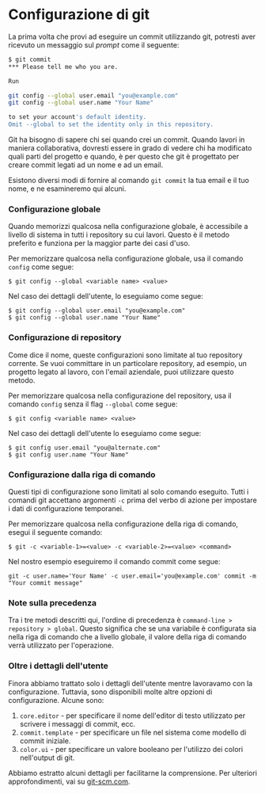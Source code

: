 # Configurazione di git

La prima volta che provi ad eseguire un commit utilizzando git, potresti aver ricevuto un messaggio sul *prompt* come il seguente:  

```bash
$ git commit
*** Please tell me who you are.

Run

git config --global user.email "you@example.com"
git config --global user.name "Your Name"

to set your account's default identity.
Omit --global to set the identity only in this repository.
```

Git ha bisogno di sapere chi sei quando crei un commit. Quando lavori in maniera collaborativa, dovresti essere in grado di vedere chi ha modificato quali parti del progetto e quando, è per questo che git è progettato per creare commit legati ad un nome e ad un email.  

Esistono diversi modi di fornire al comando `git commit` la tua email e il tuo nome, e ne esamineremo qui alcuni.  

### Configurazione globale

Quando memorizzi qualcosa nella configurazione globale, è accessibile a livello di sistema in tutti i repository su cui lavori. Questo è il metodo preferito e funziona per la maggior parte dei casi d'uso.  

Per memorizzare qualcosa nella configurazione globale, usa il comando `config` come segue:  

`$ git config --global <variable name> <value>`

Nel caso dei dettagli dell'utente, lo eseguiamo come segue:  

```
$ git config --global user.email "you@example.com"
$ git config --global user.name "Your Name"
```

### Configurazione di repository

Come dice il nome, queste configurazioni sono limitate al tuo repository corrente. Se vuoi committare in un particolare repository, ad esempio, un progetto legato al lavoro, con l'email aziendale, puoi utilizzare questo metodo.  

Per memorizzare qualcosa nella configurazione del repository, usa il comando `config` senza il flag `--global` come segue:  

`$ git config <variable name> <value>`

Nel caso dei dettagli dell'utente lo eseguiamo come segue:  

```
$ git config user.email "you@alternate.com"
$ git config user.name "Your Name"
```

### Configurazione dalla riga di comando

Questi tipi di configurazione sono limitati al solo comando eseguito. Tutti i comandi git accettano argomenti `-c` prima del verbo di azione per impostare i dati di configurazione temporanei.  

Per memorizzare qualcosa nella configurazione della riga di comando, esegui il seguente comando:  

`$ git -c <variable-1>=<value> -c <variable-2>=<value> <command>`

Nel nostro esempio eseguiremo il comando commit come segue:  

`git -c user.name='Your Name' -c user.email='you@example.com' commit -m "Your commit message"`

### Note sulla precedenza

Tra i tre metodi descritti qui, l'ordine di precedenza è `command-line > repository > global`. Questo significa che se una variabile è configurata sia nella riga di comando che a livello globale, il valore della riga di comando verrà utilizzato per l'operazione.  

### Oltre i dettagli dell'utente

Finora abbiamo trattato solo i dettagli dell'utente mentre lavoravamo con la configurazione. Tuttavia, sono disponibili molte altre opzioni di configurazione. Alcune sono:  

1.  `core.editor` - per specificare il nome dell'editor di testo utilizzato per scrivere i messaggi di commit, ecc.  
2.  `commit.template` - per specificare un file nel sistema come modello di commit iniziale.  
3.  `color.ui` - per specificare un valore booleano per l'utilizzo dei colori nell'output di git.  

Abbiamo estratto alcuni dettagli per facilitarne la comprensione. Per ulteriori approfondimenti, vai su [git-scm.com](https://git-scm.com/book/en/v2/Customizing-Git-Git-Configuration).  
